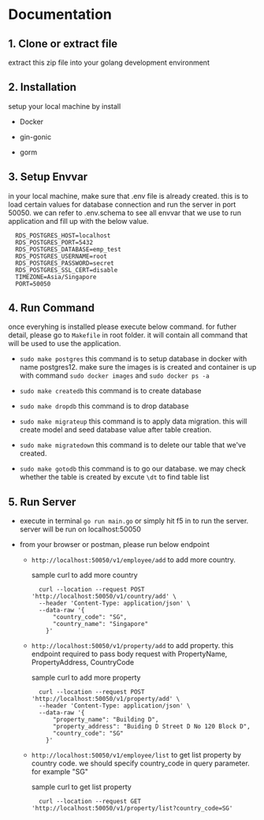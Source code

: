 # Documentation

## 1. Clone or extract file

extract this zip file into your golang development environment

## 2. Installation

setup your local machine by install 

- Docker 

- gin-gonic

- gorm

## 3. Setup Envvar

in your local machine, make sure that .env file is already created. this is to load certain values for database connection and run the server in port 50050.
we can refer to .env.schema to see all envvar that we use to run application and fill up with the below value.

```
  RDS_POSTGRES_HOST=localhost
  RDS_POSTGRES_PORT=5432
  RDS_POSTGRES_DATABASE=emp_test
  RDS_POSTGRES_USERNAME=root
  RDS_POSTGRES_PASSWORD=secret
  RDS_POSTGRES_SSL_CERT=disable
  TIMEZONE=Asia/Singapore
  PORT=50050
```
## 4. Run Command

once everyhing is installed please execute below command. 
for futher detail, please go to ```Makefile``` in root folder. it will contain all command that will be used to use the application.

- ```sudo make postgres```
  this command is to setup database in docker with name postgres12.
  make sure the images is is created and container is up with command ```sudo docker images``` and ```sudo docker ps -a```

- ```sudo make createdb```
  this command is to create database

- ```sudo make dropdb```
  this command is to drop database

- ```sudo make migrateup```
  this command is to apply data migration. 
  this will create model and seed database value after table creation.

- ```sudo make migratedown```
  this command is to delete our table that we've created. 

- ```sudo make gotodb```
  this command is to go our database. we may check whether the table is created by excute ```\dt``` to find table list

## 5. Run Server

- execute in terminal ```go run main.go``` or simply hit f5 in to run the server. server will be run on localhost:50050


- from your browser or postman, please run below endpoint
    - ```http://localhost:50050/v1/employee/add``` to add more country.

      sample curl to add more country

      ```
        curl --location --request POST 'http://localhost:50050/v1/country/add' \
        --header 'Content-Type: application/json' \
        --data-raw '{
            "country_code": "SG",
            "country_name": "Singapore"
          }'

      ```

    - ```http://localhost:50050/v1/property/add``` to add property. this endpoint required to pass body request with PropertyName, PropertyAddress, CountryCode

      sample curl to add more property

      ```
        curl --location --request POST 'http://localhost:50050/v1/property/add' \
        --header 'Content-Type: application/json' \
        --data-raw '{
            "property_name": "Building D",
            "property_address": "Buiding D Street D No 120 Block D",
            "country_code": "SG"
          }'

      ```

    - ```http://localhost:50050/v1/employee/list``` to get list property by country code. we should specify country_code in query parameter. for example "SG"

      sample curl to get list property

      ```
        curl --location --request GET 'http://localhost:50050/v1/property/list?country_code=SG'
      
      ```



